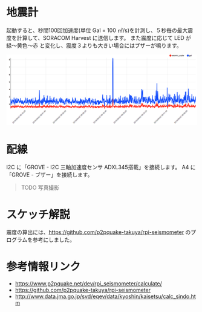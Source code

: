 # 地震計
起動すると、秒間100回加速度(単位 Gal = 100 ㎡/s)を計測し、５秒毎の最大震度を計算して、SORACOM Harvest に送信します。
また震度に応じて LED が 緑〜黄色〜赤 と変化し、震度３よりも大きい場合にはブザーが鳴ります。

![グラフ例](../../../images/projects/WioLTE/seismic_scale/harvest.png)

# 配線
I2C に「GROVE - I2C 三軸加速度センサ ADXL345搭載」を接続します。
A4 に 「GROVE - ブザー」を接続します。

> TODO 写真撮影

# スケッチ解説
震度の算出には、https://github.com/p2pquake-takuya/rpi-seismometer のプログラムを参考にしました。

# 参考情報リンク
- https://www.p2pquake.net/dev/rpi_seismometer/calculate/
- https://github.com/p2pquake-takuya/rpi-seismometer
- http://www.data.jma.go.jp/svd/eqev/data/kyoshin/kaisetsu/calc_sindo.htm
